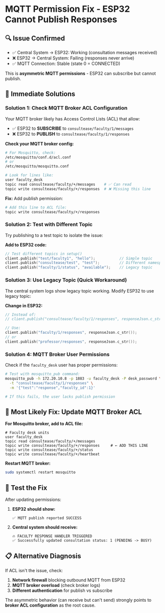 # MQTT Permission Fix - ESP32 Cannot Publish Responses

## 🔍 **Issue Confirmed**
- ✅ Central System → ESP32: Working (consultation messages received)
- ❌ ESP32 → Central System: Failing (responses never arrive)
- ✅ MQTT Connection: Stable (state 0 = CONNECTED)

This is **asymmetric MQTT permissions** - ESP32 can subscribe but cannot publish.

## 🚀 **Immediate Solutions**

### **Solution 1: Check MQTT Broker ACL Configuration**

Your MQTT broker likely has Access Control Lists (ACL) that allow:
- ✅ ESP32 to **SUBSCRIBE** to `consultease/faculty/1/messages`
- ❌ ESP32 to **PUBLISH** to `consultease/faculty/1/responses`

**Check your MQTT broker config:**
```bash
# For Mosquitto, check:
/etc/mosquitto/conf.d/acl.conf
# or
/etc/mosquitto/mosquitto.conf

# Look for lines like:
user faculty_desk
topic read consultease/faculty/+/messages    # ✅ Can read
topic write consultease/faculty/+/responses  # ❌ Missing this line
```

**Fix:** Add publish permission:
```bash
# Add this line to ACL file:
topic write consultease/faculty/+/responses
```

### **Solution 2: Test with Different Topic**

Try publishing to a test topic to isolate the issue:

**Add to ESP32 code:**
```cpp
// Test different topics in setup()
client.publish("test/faculty1", "hello");           // Simple topic
client.publish("consultease/test", "test");         // Different namespace
client.publish("faculty/1/status", "available");    // Legacy topic
```

### **Solution 3: Use Legacy Topic (Quick Workaround)**

The central system logs show legacy topic working. Modify ESP32 to use legacy topic:

**Change in ESP32:**
```cpp
// Instead of:
// client.publish("consultease/faculty/1/responses", responseJson.c_str());

// Use:
client.publish("faculty/1/responses", responseJson.c_str());
// or
client.publish("professor/responses", responseJson.c_str());
```

### **Solution 4: MQTT Broker User Permissions**

Check if the `faculty_desk` user has proper permissions:

```bash
# Test with mosquitto_pub command:
mosquitto_pub -h 172.20.10.8 -p 1883 -u faculty_desk -P desk_password \
  -t "consultease/faculty/1/responses" \
  -m '{"test":"response","faculty_id":1}'

# If this fails, the user lacks publish permission
```

## 🔧 **Most Likely Fix: Update MQTT Broker ACL**

**For Mosquitto broker, add to ACL file:**
```
# Faculty desk units
user faculty_desk
topic read consultease/faculty/+/messages
topic write consultease/faculty/+/responses     # ← ADD THIS LINE
topic write consultease/faculty/+/status
topic write consultease/faculty/+/heartbeat
```

**Restart MQTT broker:**
```bash
sudo systemctl restart mosquitto
```

## 🧪 **Test the Fix**

After updating permissions:

1. **ESP32 should show:**
   ```
   ✅ MQTT publish reported SUCCESS
   ```

2. **Central system should receive:**
   ```
   🔥 FACULTY RESPONSE HANDLER TRIGGERED
   ✅ Successfully updated consultation status: 1 (PENDING -> BUSY)
   ```

## 📋 **Alternative Diagnosis**

If ACL isn't the issue, check:

1. **Network firewall** blocking outbound MQTT from ESP32
2. **MQTT broker overload** (check broker logs)
3. **Different authentication** for publish vs subscribe

The asymmetric behavior (can receive but can't send) strongly points to **broker ACL configuration** as the root cause. 